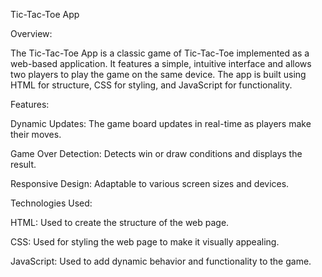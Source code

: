Tic-Tac-Toe App

Overview:

The Tic-Tac-Toe App is a classic game of Tic-Tac-Toe implemented as a web-based application. It features a simple, intuitive interface and allows two players to play the game on the same device. The app is built using HTML for structure, CSS for styling, and JavaScript for functionality.

Features:

Dynamic Updates: The game board updates in real-time as players make their moves.

Game Over Detection: Detects win or draw conditions and displays the result.

Responsive Design: Adaptable to various screen sizes and devices.

Technologies Used:

HTML: Used to create the structure of the web page.

CSS: Used for styling the web page to make it visually appealing.

JavaScript: Used to add dynamic behavior and functionality to the game.